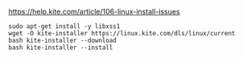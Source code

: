 
https://help.kite.com/article/106-linux-install-issues


```
sudo apt-get install -y libxss1
wget -O kite-installer https://linux.kite.com/dls/linux/current
bash kite-installer --download 
bash kite-installer --install


```
